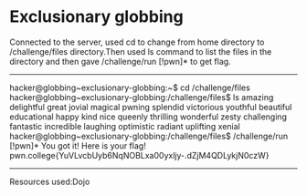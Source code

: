 # Exclusionary globbing
Connected to the server, used cd to change from home directory to /challenge/files directory.Then used ls command to list the files in the directory and then gave  /challenge/run [!pwn]* to get
flag.
***
hacker@globbing~exclusionary-globbing:~$ cd /challenge/files
hacker@globbing~exclusionary-globbing:/challenge/files$ ls
amazing      delightful   great       jovial    magical     pwning   splendid   victorious  youthful
beautiful    educational  happy       kind      nice        queenly  thrilling  wonderful   zesty
challenging  fantastic    incredible  laughing  optimistic  radiant  uplifting  xenial
hacker@globbing~exclusionary-globbing:/challenge/files$ /challenge/run [!pwn]*
You got it! Here is your flag!
pwn.college{YuVLvcbUyb6NqNOBLxa00yxljy-.dZjM4QDLykjN0czW}
***
Resources used:Dojo
